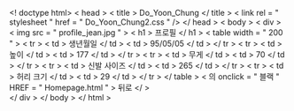 <! doctype html>
< head >
  < title > Do_Yoon_Chung </ title >
    < link  rel = " stylesheet "  href = " Do_Yoon_Chung2.css " />
</ head >
< body >
    < div >
         < img  src = " profile_jean.jpg " >
	     < h1 > 프로필 </ h1 >
	     < table  width = " 200 " >
	     < tr >
		      < td > 생년월일 </ td >
			  < td > 95/05/05 </ td >
		 </ tr >
		 < tr >
		      < td > 높이 </ td >
			  < td > 177 </ td >
		 </ tr >
		  < tr >
		      < td > 무게 </ td >
			  < td > 70 </ td >
		 </ tr >
		  < tr >
		      < td > 신발 사이즈 </ td >
			  < td > 265 </ td >
		 </ tr >
		  < tr >
		      < td > 허리 크기 </ td >
			  < td > 29 </ td >
		 </ tr >
    </ table >
	< 의 onclick = " 블랙 " HREF = " Homepage.html " > 뒤로 </ >  
	</ div >
</ body >
</ html >
